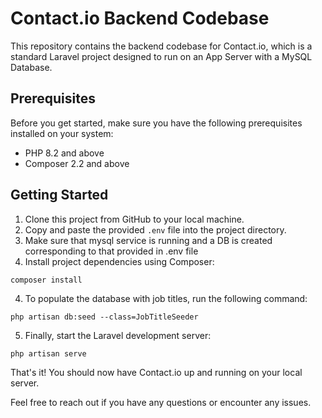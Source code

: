 <!DOCTYPE html>
<html lang="en">
<head>
    <meta charset="UTF-8">
    <meta name="viewport" content="width=device-width, initial-scale=1.0">
</head>
<body>
    <h1>Contact.io Backend Codebase</h1><p>This repository contains the backend codebase for Contact.io, which is a standard Laravel project designed to run on an App Server with a MySQL Database.</p>
    <h2>Prerequisites</h2>
    <p>Before you get started, make sure you have the following prerequisites installed on your system:</p>
    <ul>
        <li>PHP 8.2 and above</li>
        <li>Composer 2.2 and above</li>
    </ul>



<h2>Getting Started</h2>
<ol>
<li>Clone this project from GitHub to your local machine.</li>
<li>Copy and paste the provided <code>.env</code> file into the project directory.</li>
<li> Make sure that mysql service is running and a DB is created corresponding to that provided in .env file</li>
<li>Install project dependencies using Composer:</li>
</ol>
<pre><code>composer install</code></pre>

<ol start="4">
        <li>To populate the database with job titles, run the following command:</li>
    </ol>
    <pre><code>php artisan db:seed --class=JobTitleSeeder</code></pre>
<ol start="5">
        <li>Finally, start the Laravel development server:</li>
    </ol>
    <pre><code>php artisan serve</code></pre>

<p>That's it! You should now have Contact.io up and running on your local server.</p>

<p>Feel free to reach out if you have any questions or encounter any issues.</p>

</body>
</html>
